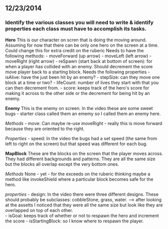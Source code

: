 ## 12/23/2014

### Identify the various classes you will need to write & identify properties each class must have to accomplish its tasks.

**Hero**
This is our character on scren that is doing the moving around. Assuming for now that there can be only one hero on the screen at a time.  Could change this for extra credit on the ruberic
Needs to have the following methods: 
	- moveForward (up arrow)
	- moveLeft (left arrow)
	- moveRight (right arrow)
	- reSpawn (start back at bottom of screen): for when a player has collided with an enemy. Should decrement the score move player back to a starting block. 
Needs the following properties
	- isAlive: have the just been hit by an enemy?
	- stepSize: can they move one block at a time or two?
	- lifeCount: number of lives they start with that you can then decrement from.
	- score: keeps track of the hero's score for making it across to the other side or the decrement for being hit by an enemy.

**Enemy** 
This is the enemy on screen. In the video these are some sweet bugs - starter class called them an ememy so I called them an enemy here.  

*Methods*
	- move: Can maybe re-use moveRight - really this is move forward because they are oriented to the right.

*Properties*
	- speed: In the video the bugs had a set speed (the same from left to right on the screen) but that speed was different for each bug. 

**MapBlock**
These are the blocks on the screen that the player moves across. They had different backgrounds and patterns. They are all the same size but the blocks all overlap except the very bottom ones.  

*Methods*
None - yet - for the exceeds on the ruberic thinking maybe a method like invokeShield where a particular block becomes safe for the hero.

*properties*
	- design: In the video there were three different designs.  These should probably be subclasses: cobbleStone, grass, water. --> after looking at the assetts I noticed that they were all the same size but look like they are overlapped on top of each other.  
	- isGoal: keeps track of whether or not to respawn the hero and increment the score
	- isStartingBlock: so I know where to respawn the player.

